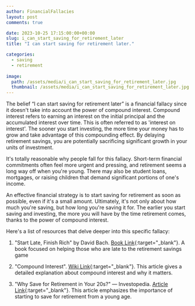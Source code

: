 ```yaml
---
author: FinancialFallacies
layout: post
comments: true

date: 2023-10-25 17:15:00:00+00:00  
slug: i_can_start_saving_for_retirement_later
title: "I can start saving for retirement later."

categories:
  - saving
  - retirement
  
image:
  path: /assets/media/i_can_start_saving_for_retirement_later.jpg
  thumbnail: /assets/media/i_can_start_saving_for_retirement_later.jpg
---
```


The belief “I can start saving for retirement later” is a financial fallacy since it doesn't take into account the power of compound interest. Compound interest refers to earning an interest on the initial principal and the accumulated interest over time. This is often referred to as 'interest on interest'. The sooner you start investing, the more time your money has to grow and take advantage of this compounding effect. By delaying retirement savings, you are potentially sacrificing significant growth in your units of investment.

It's totally reasonable why people fall for this fallacy. Short-term financial commitments often feel more urgent and pressing, and retirement seems a long way off when you're young. There may also be student loans, mortgages, or raising children that demand significant portions of one's income.

An effective financial strategy is to start saving for retirement as soon as possible, even if it's a small amount. Ultimately, it's not only about how much you're saving, but how long you're saving it for. The earlier you start saving and investing, the more you will have by the time retirement comes, thanks to the power of compound interest. 

Here's a list of resources that delve deeper into this specific fallacy:

1. "Start Late, Finish Rich" by David Bach. [Book Link](https://www.amazon.com/Start-Late-Finish-Rich-Achieving/dp/0767919475/ref=nosim?tag=financialfall-20){:target="_blank"}. 
A book focused on helping those who are late to the retirement savings game

2. "Compound Interest". [Wiki Link](https://en.wikipedia.org/wiki/Compound_interest){:target="_blank"}. 
This article gives a detailed explanation about compound interest and why it matters.

3. "Why Save for Retirement in Your 20s?" — Investopedia. [Article Link](https://www.investopedia.com/articles/personal-finance/040315/why-save-retirement-your-20s.asp){:target="_blank"}. 
This article emphasizes the importance of starting to save for retirement from a young age.
